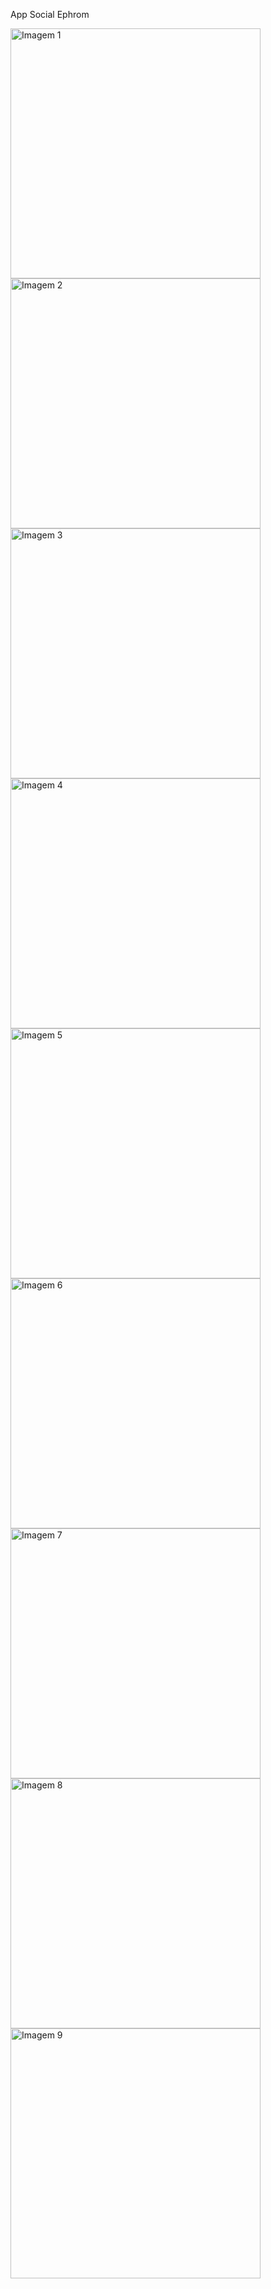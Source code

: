 App Social Ephrom

<img src="https://github.com/matheusresende7/social_ephrom/blob/master/screenshots/Screenshot_20210325-192727.jpg" alt="Imagem 1" width="400"/>

<img src="https://github.com/matheusresende7/social_ephrom/blob/master/screenshots/Screenshot_20210325-192714.jpg" alt="Imagem 2" width="400"/>

<img src="https://github.com/matheusresende7/social_ephrom/blob/master/screenshots/Screenshot_20210325-192245.jpg" alt="Imagem 3" width="400"/>

<img src="https://github.com/matheusresende7/social_ephrom/blob/master/screenshots/Screenshot_20210325-192322.jpg" alt="Imagem 4" width="400"/>

<img src="https://github.com/matheusresende7/social_ephrom/blob/master/screenshots/Screenshot_20210325-192339.jpg" alt="Imagem 5" width="400"/>

<img src="https://github.com/matheusresende7/social_ephrom/blob/master/screenshots/Screenshot_20210325-192344.jpg" alt="Imagem 6" width="400"/>

<img src="https://github.com/matheusresende7/social_ephrom/blob/master/screenshots/Screenshot_20210325-192349.jpg" alt="Imagem 7" width="400"/>

<img src="https://github.com/matheusresende7/social_ephrom/blob/master/screenshots/Screenshot_20210325-192410.jpg" alt="Imagem 8" width="400"/>

<img src="https://github.com/matheusresende7/social_ephrom/blob/master/screenshots/Screenshot_20210325-192422.jpg" alt="Imagem 9" width="400"/>


